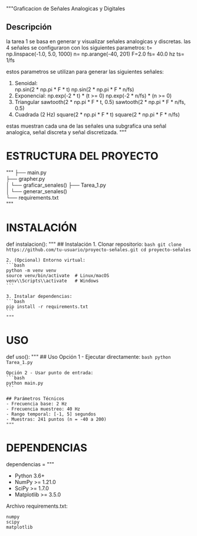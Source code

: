 """Graficacion de Señales Analogicas y Digitales

## Descripción 
la tarea 1 se basa en generar y visualizar señales analogicas y discretas. las 4 señales se configuraron con los siguientes parametros: 
t= np.linspace(-1.0, 5.0, 1000)
n= np.arange(-40, 201)
F=2.0
fs= 40.0 hz 
ts= 1/fs 

estos parametros se utilizan para generar las siguientes señales:
1. Senoidal:  
    np.sin(2 * np.pi * F * t)
    np.sin(2 * np.pi * F * n/fs)
2. Exponencial: 
     np.exp(-2 * t) * (t >= 0)
     np.exp(-2 * n/fs) * (n >= 0) 
3. Triangular 
    sawtooth(2 * np.pi * F * t, 0.5)
    sawtooth(2 * np.pi * F * n/fs, 0.5)
4. Cuadrada (2 Hz)
    square(2 * np.pi * F * t)
    square(2 * np.pi * F * n/fs)

estas muestran cada una de las señales una subgrafica una señal analogica, señal discreta y señal discretizada.
"""

#  ESTRUCTURA DEL PROYECTO 
"""
├── main.py               
├── grapher.py            
│   └── graficar_senales() 
├── Tarea_1.py            
│   └── generar_senales()  
└── requirements.txt      
"""

# INSTALACIÓN  
def instalacion():
    """
    ## Instalación
    1. Clonar repositorio:
    ```bash
    git clone https://github.com/tu-usuario/proyecto-señales.git
    cd proyecto-señales
    ```

    2. (Opcional) Entorno virtual:
    ```bash
    python -m venv venv
    source venv/bin/activate  # Linux/macOS
    venv\\Scripts\\activate   # Windows
    ```

    3. Instalar dependencias:
    ```bash
    pip install -r requirements.txt
    ```
    """

#  USO  
def uso():
    """
    ## Uso
    Opción 1 - Ejecutar directamente:
    ```bash
    python Tarea_1.py
    ```

    Opción 2 - Usar punto de entrada:
    ```bash
    python main.py
    ```

    ## Parámetros Técnicos
    - Frecuencia base: 2 Hz
    - Frecuencia muestreo: 40 Hz
    - Rango temporal: [-1, 5] segundos
    - Muestras: 241 puntos (n = -40 a 200)
    """

#  DEPENDENCIAS 
dependencias = """
- Python 3.6+
- NumPy >= 1.21.0
- SciPy >= 1.7.0
- Matplotlib >= 3.5.0

Archivo requirements.txt:
```plaintext
numpy
scipy
matplotlib
